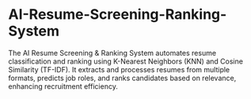 # AI-Resume-Screening-Ranking-System
The AI Resume Screening &amp; Ranking System automates resume classification and ranking using K-Nearest Neighbors (KNN) and Cosine Similarity (TF-IDF). It extracts and processes resumes from multiple formats, predicts job roles, and ranks candidates based on relevance, enhancing recruitment efficiency.
